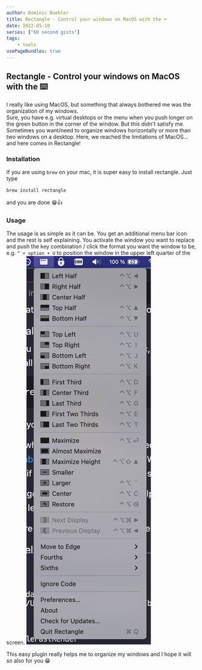 ```yaml
---
author: Dominic Buehler
title: Rectangle - Control your windows on MacOS with the ⌨️
date: 2022-05-10
series: ["60 second gists"]
tags: 
    - tools
usePageBundles: true
---
```


## Rectangle - Control your windows on MacOS with the ⌨️

I really like using MacOS, but something that always bothered me was the organization of my windows.  
Sure, you have e.g. virtual desktops or the menu when you push longer on the green button in the corner of the window. But this didn't satisfy me. Sometimes you want/need to organize windows horizontally or more than two windows on a desktop. Here, we reached the limitations of MacOS... and here comes in Rectangle!

### Installation
If you are using `brew` on your mac, it is super easy to install rectangle. Just type 
```bash
brew install rectangle
```
and you are done 😁👍

### Usage
The usage is as simple as it can be. You get an additional menu bar icon and the rest is self explaining. You activate the window you want to replace and push the key combination / click the format you want the window to be, e.g. `^ + option + U` to position the window in the upper left quarter of the screen.
![Example Screenshot of rectangle menu in menu bar](rectangle_menu.png)

This easy plugin really helps me to organize my windows and I hope it will so also for you 😁
